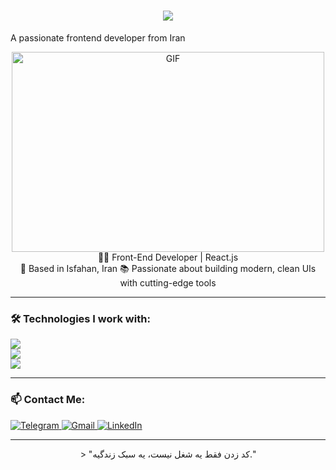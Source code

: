 <h1 align="center">
  <img src="https://readme-typing-svg.herokuapp.com?font=Righteous&size=35&pause=1000&color=E11D48&vCenter=true&width=500&height=70&lines=Hi+There!+👋;+I'm+Mohammad+Behzaman!;&center=true&multicolor=true&color1=E11D48&color2=6D28D9" />
</h1>

<span>  A passionate frontend developer from Iran </span>

<div align="center" display="flex" >
  <img align="" alt="GIF" src="https://www.mygo.ge/uploads/blog/1584023795.jpg" width="500" height="320"/>
  🧑‍💻 Front-End Developer | React.js <br/>
📍 Based in Isfahan, Iran  
📚 Passionate about building modern, clean UIs with cutting-edge tools
</div>







---

### 🛠 Technologies I work with:



  <div align="left">
    <img src="https://skillicons.dev/icons?i=html,css,bootstrap,sass,tailwind," />
     <br/>
    <img src="https://skillicons.dev/icons?i=javascript,react" />
    <br/>
    <img src="https://skillicons.dev/icons?i=vite,postman,vscode,npm,yarn,figma,git,github" />
    <br/>
</div>


---

### 📫 Contact Me:

 <a href="https://t.me/mehran_bmn" target="_blank">
  <img src="https://img.shields.io/badge/Telegram-2CA5E0?style=for-the-badge&logo=telegram&logoColor=white" alt="Telegram" />
</a>
<a href="mailto:bmnworkfront81@gmail.com" target="_blank">
  <img src="https://img.shields.io/badge/Gmail-D14836?style=for-the-badge&logo=gmail&logoColor=white" alt="Gmail" />
</a>
<a href="https://www.linkedin.com/in/mohammad-behzaman-014184249/" target="_blank">
  <img src="https://img.shields.io/badge/LinkedIn-0A66C2?style=for-the-badge&logo=linkedin&logoColor=white" alt="LinkedIn" />
</a>

---
<p align="center">
> "کد زدن فقط یه شغل نیست، یه سبک زندگیه."</p>
